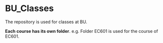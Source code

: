 # BU_Classes
The repository is used for classes at BU.

**Each course has its own folder**. e.g. Folder EC601 is used for the course of EC601.
